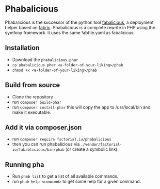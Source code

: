 # Phabalicious

Phabalicious is the successor of the python tool [fabalicious](https://github.com/factorial-io/fabalicious), a deployment helper based on [fabric](http:fabfile.org). Phabalicious is a complete rewrite in PHP using the symfony framework. It uses the same fabfile.yaml as fabalicious.

## Installation

* Download the `phabalicious.phar`
* `cp phabalicious.phar <a-folder-of-your-liking>/phab`
* `chmod +x <a-folder-of-your-liking>/phab`

## Build from source

* Clone the repository
* run `composer build-phar`
* run `composer install-phar` this will copy the app to /usr/local/bin and make it executable.

## Add it via composer.json

* run `composer require factorial.io/phabalicious`
* then you can run phabalicious via `./vendor/factorial-io/fabablicious/bin/phab` (or create a symbolic link)

## Running pha

* Run `phab list` to get a list of all available commands.
* run `phab help <command>` to get some help for a given command.
